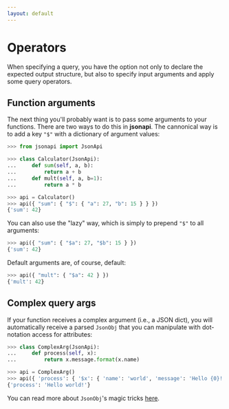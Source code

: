 ```yaml
---
layout: default
---
```


# Operators

When specifying a query, you have the option not only to declare the expected output structure, but also to specify input arguments and apply some query operators.

## Function arguments

The next thing you'll probably want is to pass some arguments to your functions. There are two ways to do this in **jsonapi**. The cannonical way is to add a key `"$"` with a dictionary of argument values:

```python
>>> from jsonapi import JsonApi

>>> class Calculator(JsonApi):
...     def sum(self, a, b):
...         return a + b
...     def mult(self, a, b=1):
...         return a * b

>>> api = Calculator()
>>> api({ "sum": { "$": { "a": 27, "b": 15 } } })
{'sum': 42}

```

You can also use the  "lazy" way, which is simply to prepend `"$"` to all arguments:

```python
>>> api({ "sum": { "$a": 27, "$b": 15 } })
{'sum': 42}

```

Default arguments are, of course, default:

```python
>>> api({ "mult": { "$a": 42 } })
{'mult': 42}

```

## Complex query args

If your function receives a complex argument (i.e., a JSON dict), you will automatically receive a parsed `JsonObj` that you can manipulate with dot-notation access for attributes:

```python
>>> class ComplexArg(JsonApi):
...     def process(self, x):
...         return x.message.format(x.name)

>>> api = ComplexArg()
>>> api({ 'process': { '$x': { 'name': 'world', 'message': 'Hello {0}!'} }})
{'process': 'Hello world!'}

```

You can read more about `JsonObj`'s magic tricks [here](/jsonobj.md).